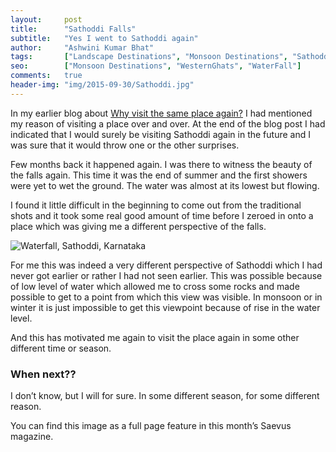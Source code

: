 ```yaml
---
layout:     post
title:      "Sathoddi Falls"
subtitle:   "Yes I went to Sathoddi again"
author:     "Ashwini Kumar Bhat"
tags:       ["Landscape Destinations", "Monsoon Destinations", "Sathoddi"]
seo:		["Monsoon Destinations", "WesternGhats", "WaterFall"]
comments:   true
header-img: "img/2015-09-30/Sathoddi.jpg"
---
```


<p>In my earlier blog about <a href="{{ site.baseurl }}/2015/09/30/Sathoddi-Falls-Why-visit-the-same-place-again%20.html" target="_blank">Why visit the same place again?</a> I had mentioned my reason of visiting a place over and over. At the end of the blog post I had indicated that I would surely be visiting Sathoddi again in the future and I was sure that it would throw one or the other surprises.</p>


<p>Few months back it happened again. I was there to witness the beauty of the falls again. This time it was the end of summer and the first showers were yet to wet the ground. The water was almost at its lowest but flowing. </p>

<p>I found it little difficult in the beginning to come out from the traditional shots and it took some real good amount of time before I zeroed in onto a place which was giving me a different perspective of the falls. </p>

<img src="{{ site.baseurl }}/img/2015-10-10/Sathoddi.jpg" alt="Waterfall, Sathoddi, Karnataka">

<p>For me this was indeed a very different perspective of Sathoddi which I had never got earlier or rather I had not seen earlier. This was possible because of low level of water which allowed me to cross some rocks and made possible to get to a point from which this view was visible. In monsoon or in winter it is just impossible to get this viewpoint because of rise in the water level. </p>

<p>And this has motivated me again to visit the place again in some other different time or season.</p>

<p><h3>When next??</h3> I don’t know, but I will for sure. In some different season, for some different reason.</p>

<p>You can find this image as a full page feature in this month’s Saevus magazine.</p>